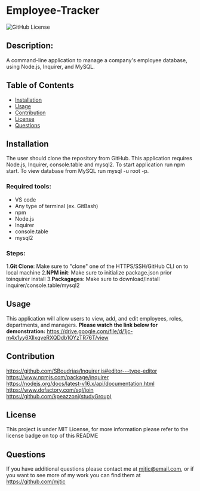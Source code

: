 # Employee-Tracker

<img src="https://img.shields.io/badge/license-MIT License-blue.svg" alt="GitHub License">

## Description: 
  A command-line application to manage a company's employee database, using Node.js, Inquirer, and MySQL.


## Table of Contents

  * [Installation](#installation)
  * [Usage](#usage)
  * [Contribution](#contribution)
  * [License](#license)
  * [Questions](#questions)

## Installation
The user should clone the repository from GitHub. This application requires Node.js, Inquirer, console.table and mysql2. To start application run npm start. To view database from MySQL run mysql -u root -p.

 ### Required tools:
 * VS code
 * Any type of terminal (ex. GitBash)
 * npm
 * Node.js
 * Inquirer
 * console.table
 * mysql2

 ### Steps:
 1.**Git Clone**: Make sure to "clone" one of the HTTPS/SSH/GitHub CLI on to local machine
 2.**NPM init**: Make sure to initialize package.json prior toinquirer install
 3.**Packagages**: Make sure to download/install inquirer/console.table/mysql2 

## Usage
This application will allow users to view, add, and edit employees, roles, departments, and managers.
**Please watch the link below for demonstration:**
https://drive.google.com/file/d/1jc-m4x1yy6XllxqveRXQDdb1OYzTR76T/view

## Contribution
  https://github.com/SBoudrias/Inquirer.js#editor---type-editor<br>https://www.npmjs.com/package/inquirer<br>https://nodejs.org/docs/latest-v16.x/api/documentation.html<br>https://www.dofactory.com/sql/join<br>https://github.com/kpeazzoni(studyGroup)

## License
This project is under MIT License, for more information please refer to the license badge on top of this README
## Questions
If you have additional questions please contact me at mjtic@email.com, or if you want to see more of my work you can find them at https://github.com/mjtic 
